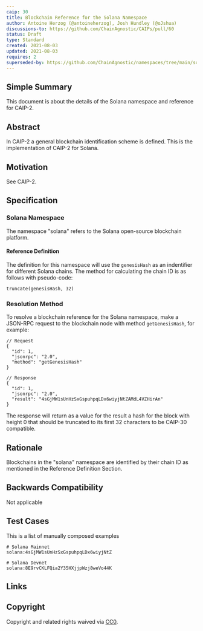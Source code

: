 ```yaml
---
caip: 30
title: Blockchain Reference for the Solana Namespace
author: Antoine Herzog (@antoineherzog), Josh Hundley (@oJshua)
discussions-to: https://github.com/ChainAgnostic/CAIPs/pull/60
status: Draft
type: Standard
created: 2021-08-03
updated: 2021-08-03
requires: 2
superseded-by: https://github.com/ChainAgnostic/namespaces/tree/main/solana
---
```


## Simple Summary

This document is about the details of the Solana namespace and reference for CAIP-2.

## Abstract

In CAIP-2 a general blockchain identification scheme is defined. This is the
implementation of CAIP-2 for Solana.

## Motivation

See CAIP-2.

## Specification

### Solana Namespace

The namespace "solana" refers to the Solana open-source blockchain platform.

#### Reference Definition

The definition for this namespace will use the `genesisHash` as an indentifier for different Solana chains.
The method for calculating the chain ID is as follows with pseudo-code:

```
truncate(genesisHash, 32)
```

### Resolution Method

To resolve a blockchain reference for the Solana namespace, make a JSON-RPC request to the blockchain node with method `getGenesisHash`, for example:

```jsonc
// Request
{
  "id": 1,
  "jsonrpc": "2.0",
  "method": "getGenesisHash"
}

// Response
{
  "id": 1,
  "jsonrpc": "2.0",
  "result": "4sGjMW1sUnHzSxGspuhpqLDx6wiyjNtZAMdL4VZHirAn"
}
```

The response will return as a value for the result a hash for the block with height 0 that should be truncated to its first 32 characters to be CAIP-30 compatible.


## Rationale

Blockchains in the "solana" namespace are identified by their chain ID as mentioned in the Reference Definition Section.

## Backwards Compatibility

Not applicable

## Test Cases

This is a list of manually composed examples

```
# Solana Mainnet
solana:4sGjMW1sUnHzSxGspuhpqLDx6wiyjNtZ

# Solana Devnet
solana:8E9rvCKLFQia2Y35HXjjpWzj8weVo44K
```

## Links


## Copyright

Copyright and related rights waived via [CC0](https://creativecommons.org/publicdomain/zero/1.0/).